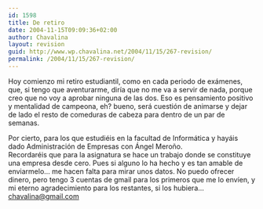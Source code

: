 ```yaml
---
id: 1598
title: De retiro
date: 2004-11-15T09:09:36+02:00
author: Chavalina
layout: revision
guid: http://www.wp.chavalina.net/2004/11/15/267-revision/
permalink: /2004/11/15/267-revision/
---
```

Hoy comienzo mi retiro estudiantil, como en cada periodo de ex&aacute;menes, que, si tengo que aventurarme, dir&iacute;a que no me va a servir de nada, porque creo que no voy a aprobar ninguna de las dos. Eso es pensamiento positivo y mentalidad de campeona, eh? bueno, ser&aacute; cuesti&oacute;n de animarse y dejar de lado el resto de comeduras de cabeza para dentro de un par de semanas.

Por cierto, para los que estudi&eacute;is en la facultad de Inform&aacute;tica y hay&aacute;is dado Administraci&oacute;n de Empresas con &Aacute;ngel Mero&ntilde;o.  
Recordar&eacute;is que para la asignatura se hace un trabajo donde se constituye una empresa desde cero. Pues si alguno lo ha hecho y es tan amable de enviarmelo&#8230; me hacen falta para mirar unos datos. No puedo ofrecer dinero, pero tengo 3 cuentas de gmail para los primeros que me lo env&iacute;en, y mi eterno agradecimiento para los restantes, si los hubiera&#8230;  
[chavalina@gmail.com](javascript:mailme(&prime;chavalina:gmail.com&prime;);)